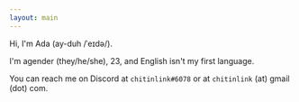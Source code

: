 ```yaml
---
layout: main
---
```


Hi, I'm Ada (ay-duh /ˈeɪdə/).

I'm agender (they/he/she), 23, and English isn't my first language.

You can reach me on Discord at `chitinlink#6078` or at `chitinlink` (at) gmail (dot) com.
